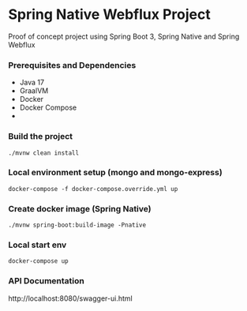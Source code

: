 # Spring Native Webflux Project
Proof of concept project using Spring Boot 3, Spring Native and Spring Webflux

### Prerequisites and Dependencies
- Java 17
- GraalVM
- Docker
- Docker Compose
- 
### Build the project
```
./mvnw clean install
```

### Local environment setup (mongo and mongo-express)
```
docker-compose -f docker-compose.override.yml up
```

### Create docker image (Spring Native)
```
./mvnw spring-boot:build-image -Pnative
```

### Local start env
```
docker-compose up
```

### API Documentation
http://localhost:8080/swagger-ui.html